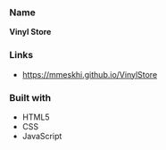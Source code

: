 ### Name

**Vinyl Store**

### Links

- https://mmeskhi.github.io/VinylStore

### Built with

- HTML5
- CSS
- JavaScript
